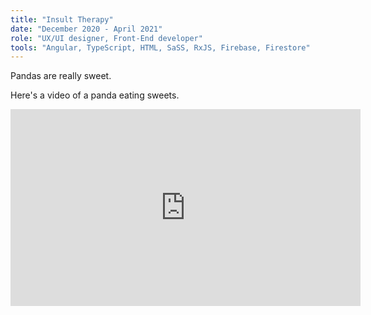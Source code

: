 ```yaml
---
title: "Insult Therapy"
date: "December 2020 - April 2021"
role: "UX/UI designer, Front-End developer"
tools: "Angular, TypeScript, HTML, SaSS, RxJS, Firebase, Firestore"
---
```


Pandas are really sweet.

Here's a video of a panda eating sweets.

<iframe width="560" height="315" src="https://www.youtube.com/embed/4n0xNbfJLR8" frameborder="0" allowfullscreen></iframe>